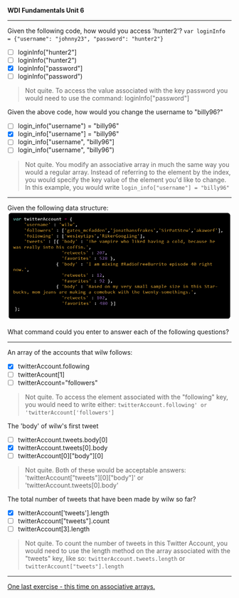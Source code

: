 **WDI Fundamentals Unit 6**

---

Given the following code, how would you access 'hunter2'?
`var loginInfo = {"username": "johnny23", "password": "hunter2"}`

- [ ] loginInfo["hunter2"]
- [ ] loginInfo("hunter2")
- [x] loginInfo["password"]
- [ ] loginInfo("password")

> Not quite.
> To access the value associated with the key password you would need to use
> the command: loginInfo["password"]

Given the above code, how would you change the username to "billy96?"

- [ ] login_info("username") = "billy96"
- [x] login_info["username"] = "billy96"
- [ ] login_info["username", "billy96"]
- [ ] login_info("username", "billy96")

> Not quite.
> You modify an associative array in much the same way you would a regular array. Instead of referring to the element by the index, you would specify the key value of the element you'd like to change.
> In this example, you would write `login_info["username"] = "billy96"`

---

Given the following data structure: ![:image](../assets/chapter6/q5.png)

What command could you enter to answer each of the following questions?

---

An array of the accounts that wilw follows:

- [x] twitterAccount.following
- [ ] twitterAcount[1]
- [ ] twitterAccount="followers"

> Not quite.
> To access the element associated with the "following" key, you would need to
> write either: `twitterAccount.following' or 'twitterAccount['followers']`

The 'body' of wilw's first tweet

- [ ] twitterAccount.tweets.body[0]
- [x] twitterAccount.tweets[0].body
- [ ] twitterAccount[0]["body"][0]

> Not quite.
> Both of these would be acceptable answers:
> 'twitterAccount["tweets"][0]["body"]' or 'twitterAccount.tweets[0].body'

The total number of tweets that have been made by wilw so far?

- [x] twitterAccount['tweets'].length
- [ ] twitterAccount["tweets"].count
- [ ] twitterAccount[3].length

> Not quite.
> To count the number of tweets in this Twitter Account, you would need to use
> the length method on the array associated with the "tweets" key, like so:
> `twitterAccount.tweets.length` or `twitterAccount["tweets"].length`

---



[One last exercise - this time on associative arrays.](10_exercise.md)

